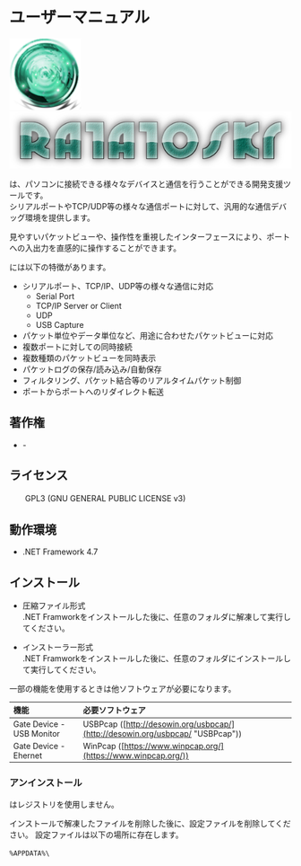 <!--- Update: 2019.03.06 --->
<link href="../params.css" rel="stylesheet" />

# <span class="app-name" /> ユーザーマニュアル

![image](../_images/app_icon_128x128.png) ![image](../_images/app_logo_600x120.png)

<span class="app-name" />は、パソコンに接続できる様々なデバイスと通信を行うことができる開発支援ツールです。<br>
シリアルポートやTCP/UDP等の様々な通信ポートに対して、汎用的な通信デバッグ環境を提供します。

見やすいパケットビューや、操作性を重視したインターフェースにより、ポートへの入出力を直感的に操作することができます。

<span class="app-name" />には以下の特徴があります。

* シリアルポート、TCP/IP、UDP等の様々な通信に対応
  * Serial Port
  * TCP/IP Server or Client
  * UDP
  * USB Capture
* パケット単位やデータ単位など、用途に合わせたパケットビューに対応
* 複数ポートに対しての同時接続
* 複数種類のパケットビューを同時表示
* パケットログの保存/読み込み/自動保存
* フィルタリング、パケット結合等のリアルタイムパケット制御
* ポートからポートへのリダイレクト転送

## 著作権

* <span class="author" /> - <span class="author-mail" />

## ライセンス

　　GPL3 (GNU GENERAL PUBLIC LICENSE v3)

## 動作環境

* .NET Framework 4.7

## インストール

* 圧縮ファイル形式<br>
   .NET Framworkをインストールした後に、任意のフォルダに解凍して実行してください。

* インストーラー形式<br>
   .NET Framworkをインストールした後に、任意のフォルダにインストールして実行してください。


一部の機能を使用するときは他ソフトウェアが必要になります。

| 機能 | 必要ソフトウェア |
| :--- | :--- |
| Gate Device - USB Monitor | USBPcap ([http://desowin.org/usbpcap/](http://desowin.org/usbpcap/ "USBPcap")) |
| Gate Device - Ehernet | WinPcap ([https://www.winpcap.org/](https://www.winpcap.org/)) |

### アンインストール

<span class="app-name" />はレジストリを使用しません。

インストールで解凍したファイルを削除した後に、設定ファイルを削除してください。
設定ファイルは以下の場所に存在します。

<code>%APPDATA%&#92;<span class="app-name" /></code>

<br><br>
